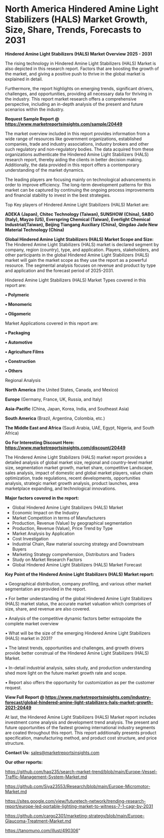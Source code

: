 # North America Hindered Amine Light Stabilizers (HALS) Market Growth, Size, Share, Trends, Forecasts to 2031

<Strong> Hindered Amine Light Stabilizers (HALS) Market Overview 2025 - 2031</strong>

The rising technology in Hindered Amine Light Stabilizers (HALS) Market is also depicted in this research report. Factors that are boosting the growth of the market, and giving a positive push to thrive in the global market is explained in detail.

Furthermore, the report highlights on emerging trends, significant drivers, challenges, and opportunities, providing all necessary data for thriving in the industry. This report market research offers a comprehensive perspective, including an in-depth analysis of the present and future scenarios within the industry.

<strong>Request Sample Report @ <a href=https://www.marketreportsinsights.com/sample/20449>https://www.marketreportsinsights.com/sample/20449</a></strong>

The market overview included in this report provides information from a wide range of resources like government organizations, established companies, trade and industry associations, industry brokers and other such regulatory and non-regulatory bodies. The data acquired from these organizations authenticate the Hindered Amine Light Stabilizers (HALS) research report, thereby aiding the clients in better decision making. Additionally, the data provided in this report offers a contemporary understanding of the market dynamics.

The leading players are focusing mainly on technological advancements in order to improve efficiency. The long-term development patterns for this market can be captured by continuing the ongoing process improvements and financial stability to invest in the best strategies.

Top Key players of Hindered Amine Light Stabilizers (HALS) Market are:

<strong>ADEKA (Japan), Chitec Technology (Taiwan), SUNSHOW (China), SABO (Italy), Mayzo (US), Everspring Chemical (Taiwan), Everlight Chemical Industrial(Taiwan), Beijing Tiangang Auxiliary (China), Qingdao Jade New Material Technology (China)</strong>

<strong><b>Global Hindered Amine Light Stabilizers (HALS) Market Scope and Size:</b></strong>
The Hindered Amine Light Stabilizers (HALS) market is declared segment by company, region (country), type, and application. Players, stakeholders, and other participants in the global Hindered Amine Light Stabilizers (HALS) market will gain the market scope as they use the report as a powerful resource. The segmental analysis focuses on revenue and product by type and application and the forecast period of 2025-2031.

Hindered Amine Light Stabilizers (HALS) Market Types covered in this report are:

<strong>• Polymeric

• Monomeric

• Oligomeric</strong>

Market Applications covered in this report are:

<strong>• Packaging

• Automotive

• Agriculture Films

• Construction

• Others</strong> 

Regional Analysis

<strong>North America</strong> (the United States, Canada, and Mexico)

<strong>Europe</strong> (Germany, France, UK, Russia, and Italy)

<strong>Asia-Pacific</strong> (China, Japan, Korea, India, and Southeast Asia)

<strong>South America</strong> (Brazil, Argentina, Colombia, etc.)

<strong>The Middle East and Africa</strong> (Saudi Arabia, UAE, Egypt, Nigeria, and South Africa)

<strong>Go For Interesting Discount Here: <a href=https://www.marketreportsinsights.com/discount/20449>https://www.marketreportsinsights.com/discount/20449</a></strong>

The Hindered Amine Light Stabilizers (HALS) market report provides a detailed analysis of global market size, regional and country-level market size, segmentation market growth, market share, competitive Landscape, sales analysis, impact of domestic and global market players, value chain optimization, trade regulations, recent developments, opportunities analysis, strategic market growth analysis, product launches, area marketplace expanding, and technological innovations.

<strong><b>Major factors covered in the report:</b></strong>
<ul>
  <li>Global Hindered Amine Light Stabilizers (HALS) Market </li>
  <li>Economic Impact on the Industry</li>
  <li>Market Competition in terms of Manufacturers</li>
  <li>Production, Revenue (Value) by geographical segmentation</li>
  <li>Production, Revenue (Value), Price Trend by Type</li>
  <li>Market Analysis by Application</li>
  <li>Cost Investigation</li>
  <li>Industrial Chain, Raw material sourcing strategy and Downstream Buyers</li>
  <li>Marketing Strategy comprehension, Distributors and Traders</li>
  <li>Study on Market Research Factors</li>
  <li>Global Hindered Amine Light Stabilizers (HALS) Market Forecast</li>
</ul>

<strong><b>Key Point of the Hindered Amine Light Stabilizers (HALS) Market report:</b></strong>

• Geographical distribution, company profiling, and various other market segmentation are provided in the report.

• For better understanding of the global Hindered Amine Light Stabilizers (HALS) market status, the accurate market valuation which comprises of size, share, and revenue are also covered.

• Analysis of the competitive dynamic factors better extrapolate the complete market overview

• What will be the size of the emerging Hindered Amine Light Stabilizers (HALS) market in 2031?

• The latest trends, opportunities and challenges, and growth drivers provide better construal of the Hindered Amine Light Stabilizers (HALS) Market.

• In-detail industrial analysis, sales study, and production understanding shed more light on the future market growth rate and scope.

• Report also offers the opportunity for customization as per the customer request.

<strong><b>View Full Report @ <a href=https://www.marketreportsinsights.com/industry-forecast/global-hindered-amine-light-stabilizers-hals-market-growth-2021-20449>https://www.marketreportsinsights.com/industry-forecast/global-hindered-amine-light-stabilizers-hals-market-growth-2021-20449</a></b></strong>


At last, the Hindered Amine Light Stabilizers (HALS) Market report includes investment come analysis and development trend analysis. The present and future opportunities of the fastest growing international industry segments are coated throughout this report. This report additionally presents product specification, manufacturing method, and product cost structure, and price structure.

<strong>Contact Us:</strong>
sales@marketreportsinsights.com

<strong>Our other reports:</strong>

<a href=https://github.com/haq235/search-market-trend/blob/main/Europe-Vessel-Traffic-Management-System-Market.md>https://github.com/haq235/search-market-trend/blob/main/Europe-Vessel-Traffic-Management-System-Market.md</a>

<a href=https://github.com/Siya23553/Research/blob/main/Europe-Micromotor-Market.md>https://github.com/Siya23553/Research/blob/main/Europe-Micromotor-Market.md</a>

<a href=https://sites.google.com/view/futuretech-network/trending-research-report/europe-led-portable-lighting-market-to-witness-7-1-cagr-by-2031>https://sites.google.com/view/futuretech-network/trending-research-report/europe-led-portable-lighting-market-to-witness-7-1-cagr-by-2031</a>

<a href=https://github.com/cargo2301/marketing-strategy/blob/main/Europe-Glaucoma-Treatment-Market.md>https://github.com/cargo2301/marketing-strategy/blob/main/Europe-Glaucoma-Treatment-Market.md</a>

<a href=https://tanomuno.com/illust/490306>https://tanomuno.com/illust/490306</a>"
